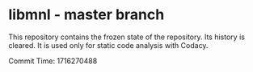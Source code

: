 # libmnl - master branch

This repository contains the frozen state of the repository.
Its history is cleared. It is used only for static code
analysis with Codacy.

Commit Time: 1716270488